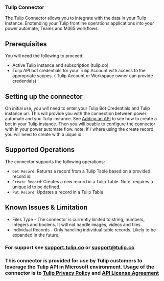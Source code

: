 ### Tulip Connector

The Tulip Connector allows you to integrate with the data in your Tulip Instance. Enxtending your Tulip frontline operations applications into your power automate, Teams and M365 workflows.

## Prerequisites
You will need the following to proceed:
* Active Tulip instance and subscription (tulip.co)
* Tulip API bot credentials for your Tulip Account with access to the appropriate scopes. ( Tulip Account or Workspace owner can provide credentials)

## Setting up the connector
On initial use, you will need to enter your Tulip Bot Credentials and Tulip instance url. This will provide you with the connection between power automate and you Tulip instance. See [Adding an API](https://support.tulip.co/docs/how-to-use-the-table-api-1#:~:text=in%20a%20table.-,Adding,-an%20API) to see how to create a bot in your Tulip instance.
Then  you will beable to configure the connector with in your power automate flow.
note: if / where using the create record you will need to create with a uique id


## Supported Operations
The connector supports the following operations:
* `Get Record`:  Returns a record from a Tulip Table based on a provided record id
* `Create Record`: Creates a new record in a Tulip Table. Note: requires a unique id to be defined.
* `Put Record`: Updates a record in a Tulip Table

## Known Issues & Limitation
* Files Type - The connector is currently limited to string, numbers, integers and boolens. It will not handle images, videos and files.
* Individual Records - Only handling individual table records. Likely to be expanded in the future.

### For support see [support.tulip.co](support.tulip.co) or [support@tulip.co](mailto:support@tulip.co)

### This connector is provided for use by Tulip customers to leverage the Tulip API in Microsoft environment. Usage of the connector is to [Tulip Privacy Policy](https://tulip.co/legal/privacy-policy/) and [API License Agreement](https://tulip.co/legal/api-license-agreement/)
